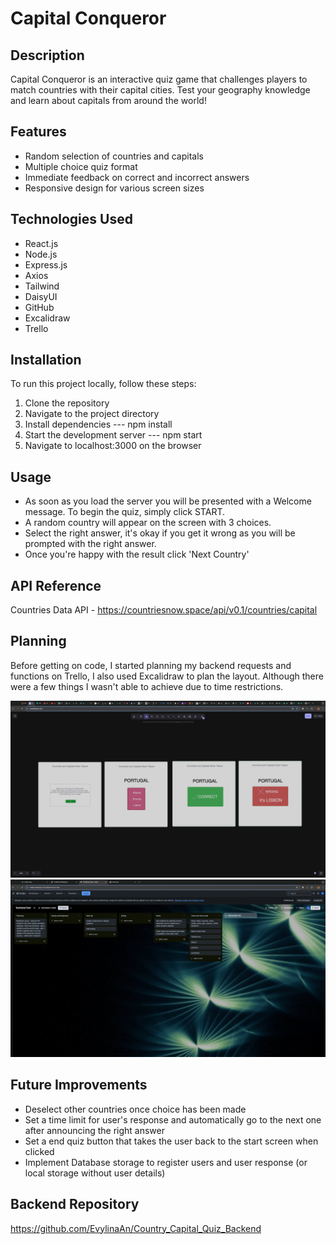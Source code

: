 # Capital Conqueror

## Description

Capital Conqueror is an interactive quiz game that challenges players to match countries with their capital cities. Test your geography knowledge and learn about capitals from around the world!

## Features

- Random selection of countries and capitals
- Multiple choice quiz format
- Immediate feedback on correct and incorrect answers
- Responsive design for various screen sizes

## Technologies Used

- React.js
- Node.js
- Express.js 
- Axios
- Tailwind
- DaisyUI
- GitHub
- Excalidraw
- Trello

## Installation

To run this project locally, follow these steps:

1. Clone the repository
2. Navigate to the project directory
3. Install dependencies   ---   npm install
4. Start the development server   ---   npm start
5. Navigate to localhost:3000 on the browser

## Usage

- As soon as you load the server you will be presented with a Welcome message. To begin the quiz, simply click START.
- A random country will appear on the screen with 3 choices. 
- Select the right answer, it's okay if you get it wrong as you will be prompted with the right answer.
- Once you're happy with the result click 'Next Country'

## API Reference

Countries Data API - https://countriesnow.space/api/v0.1/countries/capital

## Planning 

Before getting on code, I started planning my backend requests and functions on Trello, I also used Excalidraw to plan the layout. Although there were a few things I wasn't able to achieve due to time restrictions.

![Planned design](<public/assets/Screenshot 2024-07-13 at 19.59.04.jpg>)
![Trello board](<public/assets/Screenshot 2024-07-13 at 19.59.19.jpg>)

## Future Improvements

- Deselect other countries once choice has been made
- Set a time limit for user's response and automatically go to the next one after announcing the right answer
- Set a end quiz button that takes the user back to the start screen when clicked
- Implement Database storage to register users and user response (or local storage without user details)

## Backend Repository

https://github.com/EvylinaAn/Country_Capital_Quiz_Backend